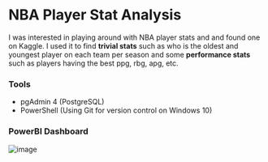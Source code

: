 # NBA Player Stat Analysis
I was interested in playing around with NBA player stats and and found one on Kaggle. I used it to find **trivial stats** such as who is the oldest and youngest player on each team per season and some **performance stats** such as players having the best ppg, rbg, apg, etc. 

### Tools
- pgAdmin 4 (PostgreSQL)
- PowerShell (Using Git for version control on Windows 10)

### PowerBI Dashboard
![image](https://github.com/user-attachments/assets/bf5ba3ad-8612-4d93-911e-d305f5f16115)


